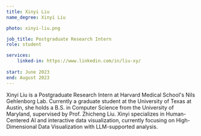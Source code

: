 ```yaml
---
title: Xinyi Liu
name_degree: Xinyi Liu

photo: xinyi-liu.png

job_title: Postgraduate Research Intern
role: student 

services:
    linked-in: https://www.linkedin.com/in/liu-xy/
  
start: June 2023
end: August 2023
---
```

Xinyi Liu is a Postgraduate Research Intern at Harvard Medical School's Nils Gehlenborg Lab. Currently a graduate student at the University of Texas at Austin, she holds a B.S. in Computer Science from the University of Maryland, supervised by Prof. Zhicheng Liu. Xinyi specializes in Human-Centered AI and interactive data visualization, currently focusing on High-Dimensional Data Visualization with LLM-supported analysis.
